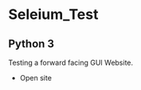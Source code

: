 # Seleium_Test
## Python 3
<p>Testing a forward facing GUI Website.</p>

<ul>
<li>Open site</li>
</ul>